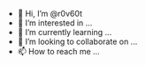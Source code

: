 - 👋 Hi, I’m @r0v60t
- 👀 I’m interested in ...
- 🌱 I’m currently learning ...
- 💞️ I’m looking to collaborate on ...
- 📫 How to reach me ...

<!---
r0v60t/r0v60t is a ✨ special ✨ repository because its `README.md` (this file) appears on your GitHub profile.
You can click the Preview link to take a look at your changes.
--->
